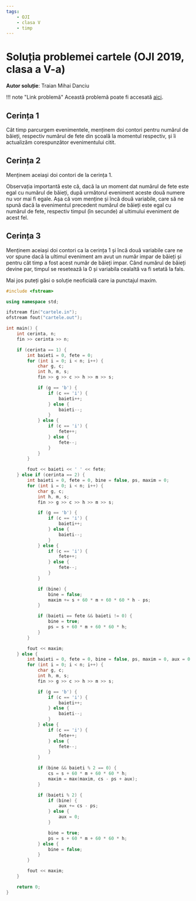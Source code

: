 ```yaml
---
tags:
    - OJI
    - clasa V
    - timp
---
```


# Soluția problemei cartele (OJI 2019, clasa a V-a)

**Autor soluție**: Traian Mihai Danciu

!!! note "Link problemă"
    Această problemă poate fi accesată [aici](https://kilonova.ro/problems/907/). 

## Cerința 1

Cât timp parcurgem evenimentele, menținem doi contori pentru numărul de băieți, respectiv numărul de fete din școală la momentul respectiv, și îi actualizăm corespunzător evenimentului citit.

## Cerința 2

Menținem aceiași doi contori de la cerința 1.

Observația importantă este că, dacă la un moment dat numărul de fete este egal cu numărul de băieți, după următorul eveniment aceste două numere nu vor mai fi egale. Așa că vom menține și încă două variabile, care să ne spună dacă la evenimentul precedent numărul de băieți este egal cu numărul de fete, respectiv timpul (în secunde) al ultimului eveniment de acest fel. 

## Cerința 3

Menținem aceiași doi contori ca la cerința 1 și încă două variabile care ne vor spune dacă la ultimul eveniment am avut un număr impar de băieți și pentru cât timp a fost acest număr de băieți impar. Când numărul de băieți devine par, timpul se resetează la 0 și variabila cealaltă va fi setată la fals.

Mai jos puteți găsi o soluție neoficială care ia punctajul maxim.

```cpp
#include <fstream>

using namespace std;

ifstream fin("cartele.in");
ofstream fout("cartele.out");

int main() {
    int cerinta, n;
    fin >> cerinta >> n;

    if (cerinta == 1) {
        int baieti = 0, fete = 0;
        for (int i = 0; i < n; i++) {
            char g, c;
            int h, m, s;
            fin >> g >> c >> h >> m >> s;

            if (g == 'b') {
                if (c == 'i') {
                    baieti++;
                } else {
                    baieti--;
                }
            } else {
                if (c == 'i') {
                    fete++;
                } else {
                    fete--;
                }
            }
        }

        fout << baieti << ' ' << fete;
    } else if (cerinta == 2) {
        int baieti = 0, fete = 0, bine = false, ps, maxim = 0;
        for (int i = 0; i < n; i++) {
            char g, c;
            int h, m, s;
            fin >> g >> c >> h >> m >> s;

            if (g == 'b') {
                if (c == 'i') {
                    baieti++;
                } else {
                    baieti--;
                }
            } else {
                if (c == 'i') {
                    fete++;
                } else {
                    fete--;
                }
            }

            if (bine) {
                bine = false;
                maxim += s + 60 * m + 60 * 60 * h - ps;
            }

            if (baieti == fete && baieti != 0) {
                bine = true;
                ps = s + 60 * m + 60 * 60 * h;
            }
        }

        fout << maxim;
    } else {
        int baieti = 0, fete = 0, bine = false, ps, maxim = 0, aux = 0, cs;
        for (int i = 0; i < n; i++) {
            char g, c;
            int h, m, s;
            fin >> g >> c >> h >> m >> s;

            if (g == 'b') {
                if (c == 'i') {
                    baieti++;
                } else {
                    baieti--;
                }
            } else {
                if (c == 'i') {
                    fete++;
                } else {
                    fete--;
                }
            }

            if (bine && baieti % 2 == 0) {
                cs = s + 60 * m + 60 * 60 * h;
                maxim = max(maxim, cs - ps + aux);
            }

            if (baieti % 2) {
                if (bine) {
                    aux += cs - ps;
                } else {
                    aux = 0;
                }

                bine = true;
                ps = s + 60 * m + 60 * 60 * h;
            } else {
                bine = false;
            }
        }

        fout << maxim;
    }

    return 0;
}
```